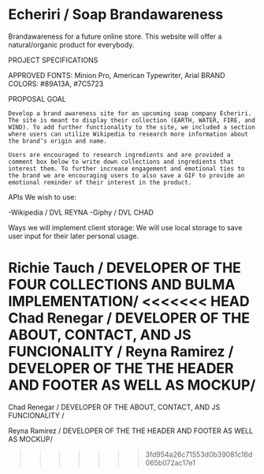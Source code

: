 # Echeriri / Soap Brandawareness

Brandawareness for a future online store.
This website will offer a natural/organic product for everybody. 


PROJECT SPECIFICATIONS

APPROVED FONTS: Minion Pro, American Typewriter, Arial
BRAND COLORS: #89A13A, #7C5723

PROPOSAL GOAL

    Develop a brand awareness site for an upcoming soap company Echeriri. The site is meant to display their collection (EARTH, WATER, FIRE, and WIND). To add further functionality to the site, we included a section
    where users can utilize Wikipedia to research more information about the brand’s origin and name.

    Users are encouraged to research ingredients and are provided a comment box below to write down collections and ingredients that interest them. To further increase engagement and emotional ties to the brand we are encouraging users to also save a GIF to provide an emotional reminder of their interest in the product.

APIs We wish to use:

-Wikipedia / DVL REYNA
-Giphy / DVL CHAD

Ways we will implement client storage:
We will use local storage to save user input for
their later personal usage.

Richie Tauch / DEVELOPER OF THE FOUR COLLECTIONS AND BULMA IMPLEMENTATION/
<<<<<<< HEAD
Chad Renegar / DEVELOPER OF THE ABOUT, CONTACT, AND JS FUNCIONALITY /
Reyna Ramirez / DEVELOPER OF THE THE HEADER AND FOOTER AS WELL AS MOCKUP/
=======

Chad Renegar / DEVELOPER OF THE ABOUT, CONTACT, AND JS FUNCIONALITY /

Reyna Ramirez / DEVELOPER OF THE THE HEADER AND FOOTER AS WELL AS MOCKUP/
>>>>>>> 3fd954a26c71553d0b39081c16d065b072ac17e1
